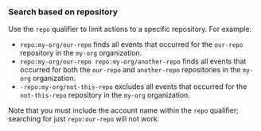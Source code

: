 ### Search based on repository

Use the `repo` qualifier to limit actions to a specific repository. For example:

* `repo:my-org/our-repo` finds all events that occurred for the `our-repo` repository in the `my-org` organization.
* `repo:my-org/our-repo repo:my-org/another-repo` finds all events that occurred for both the `our-repo` and `another-repo` repositories in the `my-org` organization.
* `-repo:my-org/not-this-repo` excludes all events that occurred for the `not-this-repo` repository in the `my-org` organization.

Note that you must include the account name within the `repo` qualifier; searching for just `repo:our-repo` will not work.
